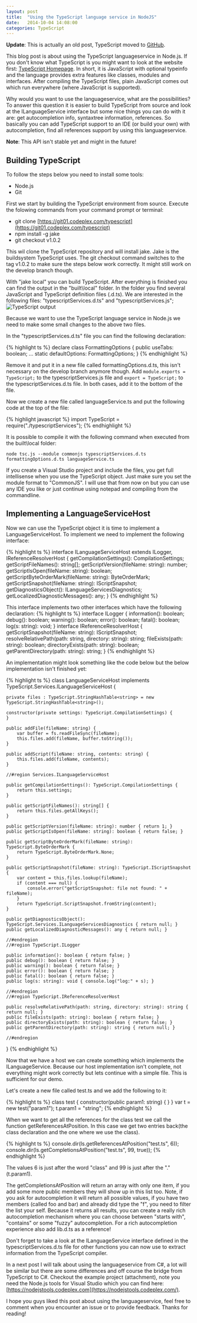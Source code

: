 ```yaml
---
layout: post
title:  "Using the TypeScript language service in NodeJS"
date:   2014-10-04 14:08:00
categories: TypeScript
---
```


**Update**: This is actually an old post, TypeScript moved to [GitHub](https://github.com/microsoft/typescript).

This blog post is about using the TypeScript languageservice in Node.js. If you don't know what TypeScript is you might want to look at the website first: [TypeScript Homepage](http://www.typescriptlang.org/).
In short, it is JavaScript with optional typeinfo and the language provides extra features like classes, modules and interfaces. After compiling the TypeScript files, plain JavaScript comes out which run everywhere (where JavaScript is supported).

Why would you want to use the languageservice, what are the possibilities? To answer this question it is easier to build TypeScript from source and look at the ILanguageService interface but some nice things you can do with it are: get autocompletion info, syntaxtree information, references. So basically you can add TypeScript support to an IDE (or build your own) with autocompletion, find all references support by using this languageservice.

<!--more-->

**Note**: This API isn't stable yet and might in the future!

## Building TypeScript

To follow the steps below you need to install some tools:

 * Node.js
 * Git

First we start by building the TypeScript environment from source. Execute the folowing commands from your command prompt or terminal:

 * git clone [https://git01.codeplex.com/typescript](https://git01.codeplex.com/typescript)
 * npm install -g jake
 * git checkout v1.0.2

This wil clone the TypeScript repository and will install jake. Jake is the buildsystem TypeScript uses. The git checkout command switches to the tag v1.0.2 to make sure the steps below work correctly. It might still work on the develop branch though.

With "jake local" you can build TypeScript. After everything is finished you can find the output in the "built\local" folder.
In the folder you find several JavaScript and TypeScript definition files (.d.ts). We are interested in the following files: "typescriptServices.d.ts" and "typescriptServices.js";
![TypeScript output](/assets/language_service/build_output.png)


Because we want to use the TypeScript language service in Node.js we need to make some small changes to the above two files.

In the "typescriptServices.d.ts" file you can find the following declaration:

{% highlight ts %}
declare class FormattingOptions {
    public useTabs: boolean;
    ...
    static defaultOptions: FormattingOptions;
}
{% endhighlight %}

Remove it and put it in a new file called formattingOptions.d.ts, this isn't necessary on the develop branch anymore though.
Add `module.exports = TypeScript;` to the typescriptServices.js file and `export = TypeScript;` to the typescriptServices.d.ts file. In both cases, add it to the bottom of the file.

Now we create a new file called languageService.ts and put the following code at the top of the file:

{% highlight javascript %}
    import TypeScript = require("./typescriptServices");
{% endhighlight %}

It is possible to compile it with the following command when executed from the built\local folder: 

`node tsc.js --module commonjs typescriptServices.d.ts formattingOptions.d.ts languageService.ts`

If you create a Visual Studio project and include the files, you get full intellisense when you use the TypeScript object. Just make sure you set the module format to "CommonJS". I will use that from now on but you can use any IDE you like or just continue using notepad and compiling from the commandline.


## Implementing a LanguageServiceHost

Now we can use the TypeScript object it is time to implement a LanguageServiceHost. To implement we need to implement the following interface:

{% highlight ts %}
interface ILanguageServiceHost extends ILogger, IReferenceResolverHost {
    getCompilationSettings(): CompilationSettings;
    getScriptFileNames(): string[];
    getScriptVersion(fileName: string): number;
    getScriptIsOpen(fileName: string): boolean;
    getScriptByteOrderMark(fileName: string): ByteOrderMark;
    getScriptSnapshot(fileName: string): IScriptSnapshot;
    getDiagnosticsObject(): ILanguageServicesDiagnostics;
    getLocalizedDiagnosticMessages(): any;
}
{% endhighlight %}

This interface implements two other interfaces which have the following declaration:
{% highlight ts %}
interface ILogger {
    information(): boolean;
    debug(): boolean;
    warning(): boolean;
    error(): boolean;
    fatal(): boolean;
    log(s: string): void;
}
interface IReferenceResolverHost {
    getScriptSnapshot(fileName: string): IScriptSnapshot;
    resolveRelativePath(path: string, directory: string): string;
    fileExists(path: string): boolean;
    directoryExists(path: string): boolean;
    getParentDirectory(path: string): string;
}
{% endhighlight %}

An implementation might look something like the code below but the below implementation isn't finished yet:

{% highlight ts %}
class LanguageServiceHost implements TypeScript.Services.ILanguageServiceHost {

    private files : TypeScript.StringHashTable<string> = new TypeScript.StringHashTable<string>();

    constructor(private settings: TypeScript.CompilationSettings) {
    }

    public addFile(fileName: string) {
        var buffer = fs.readFileSync(fileName);
        this.files.add(fileName, buffer.toString());
    }

    public addScript(fileName: string, contents: string) {
        this.files.add(fileName, contents);
    }

    //#region Services.ILanguageServiceHost

    public getCompilationSettings(): TypeScript.CompilationSettings {
        return this.settings;
    }

    public getScriptFileNames(): string[] {
        return this.files.getAllKeys();
    }

    public getScriptVersion(fileName: string): number { return 1; }
    public getScriptIsOpen(fileName: string): boolean { return false; }

    public getScriptByteOrderMark(fileName: string): TypeScript.ByteOrderMark {
        return TypeScript.ByteOrderMark.None;
    }

    public getScriptSnapshot(fileName: string): TypeScript.IScriptSnapshot {
        var content = this.files.lookup(fileName);
        if (content === null) {
            console.error("getScriptSnapshot: file not found: " + fileName);
        }
        return TypeScript.ScriptSnapshot.fromString(content);
    }

    public getDiagnosticsObject(): TypeScript.Services.ILanguageServicesDiagnostics { return null; }
    public getLocalizedDiagnosticMessages(): any { return null; }

    //#endregion
    //#region TypeScript.ILogger

    public information(): boolean { return false; }
    public debug(): boolean { return false; }
    public warning(): boolean { return false; }
    public error(): boolean { return false; }
    public fatal(): boolean { return false; }
    public log(s: string): void { console.log("log:" + s); }

    //#endregion
    //#region TypeScript.IReferenceResolverHost

    public resolveRelativePath(path: string, directory: string): string { return null; }
    public fileExists(path: string): boolean { return false; }
    public directoryExists(path: string): boolean { return false; }
    public getParentDirectory(path: string): string { return null; }

    //#endregion
}
{% endhighlight %}

Now that we have a host we can create something which implements the ILanguageService. Because our host implementation isn't complete, not everything might work correctly but lets continue with a simple file. This is sufficient for our demo.

Let's create a new file called test.ts and we add the following to it:

{% highlight ts %}
class test {
    constructor(public param1: string) {
    }
}
var t = new test("param1");
t.param1 = "string";
{% endhighlight %}

When we want to get all the references for the class test we call the function getReferencesAtPosition. In this case we get two entries back(the class declaration and the one where we use the class).

{% highlight ts %}
console.dir(ls.getReferencesAtPosition("test.ts", 6));
console.dir(ls.getCompletionsAtPosition("test.ts", 99, true));
{% endhighlight %}

The values 6 is just after the word "class" and 99 is just after the "." (t.param1).

The getCompletionsAtPosition will return an array with only one item, if you add some more public members they will show up in this list too. Note, if you ask for autocompletion it will return all possible values, if you have two members (called foo and bar) and already did type the "f", you need to filter the list your self. Because it returns all results, you can create a really rich autocompletion mechanism where you can choose between "starts with", "contains" or some "fuzzy" autocompletion. For a rich autocompletion experience also add lib.d.ts as a reference!

Don't forget to take a look at the ILanguageService interface defined in the typescriptServices.d.ts file for other functions you can now use to extract information from the TypeScript compiler.

In a next post I will talk about using the languageservice from C#, a lot will be similar but there are some differences and off course the bridge from TypeScript to C#. Checkout the example project (attachment), note you need the Node.js tools for Visual Studio which you can find here: [https://nodejstools.codeplex.com](https://nodejstools.codeplex.com/).

I hope you guys liked this post about using the languageservice, feel free to comment when you encounter an issue or to provide feedback. Thanks for reading!